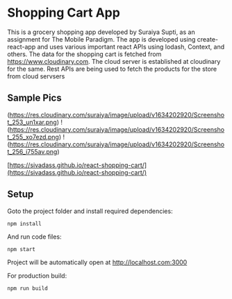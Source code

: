 # Shopping Cart App

This is a grocery shopping app developed by Suraiya Supti, as an assignment for The Mobile Paradigm. The app is developed
using create-react-app and uses various important react APIs using lodash, Context, and others.
The data for the shopping cart is fetched from https://www.cloudinary.com. The cloud server is established
at cloudinary for the same. Rest APIs are being used to fetch the products for the store from cloud servsers


## Sample Pics

(https://res.cloudinary.com/suraiya/image/upload/v1634202920/Screenshot_253_un1xar.png)
!(https://res.cloudinary.com/suraiya/image/upload/v1634202920/Screenshot_255_xo7ezd.png)
!(https://res.cloudinary.com/suraiya/image/upload/v1634202920/Screenshot_256_i755av.png)


[https://sivadass.github.io/react-shopping-cart/](https://sivadass.github.io/react-shopping-cart/)

## Setup

Goto the project folder and install required dependencies:

```
npm install
```

And run code files:

```
npm start
```

Project will be automatically open at http://localhost.com:3000

For production build:

```
npm run build
```
